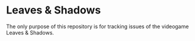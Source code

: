 # Leaves &amp; Shadows

The only purpose of this repository is for tracking issues of the videogame Leaves &amp; Shadows.
